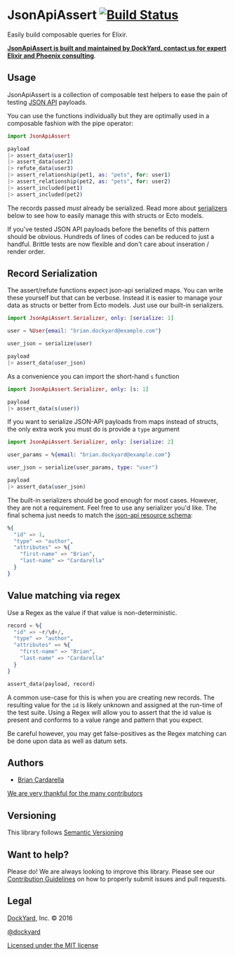 # JsonApiAssert [![Build Status](https://secure.travis-ci.org/DockYard/json_api_assert.svg?branch=master)](http://travis-ci.org/DockYard/json_api_assert)

Easily build composable queries for Elixir.

**[JsonApiAssert is built and maintained by DockYard, contact us for expert Elixir and Phoenix consulting](https://dockyard.com/phoenix-consulting)**.

## Usage

JsonApiAssert is a collection of composable test helpers to ease
the pain of testing [JSON API](http://jsonapi.org) payloads.

You can use the functions individually but they are optimally used in a composable
fashion with the pipe operator:

```elixir
import JsonApiAssert

payload
|> assert_data(user1)
|> assert_data(user2)
|> refute_data(user3)
|> assert_relationship(pet1, as: "pets", for: user1)
|> assert_relationship(pet2, as: "pets", for: user2)
|> assert_included(pet1)
|> assert_included(pet2)
```

The records passed *must* already be serialized. Read more about
[serializers](#record-serialization) below to see how to easily manage this with structs or Ecto
models.

If you've tested JSON API payloads before the benefits of this pattern should
be obvious. Hundreds of lines of codes can be reduced to just a handful. Brittle tests are
now flexible and don't care about inseration / render order.

## Record Serialization

The assert/refute functions expect json-api serialized maps. You can
write these yourself but that can be verbose. Instead it is easier to
manage your data as structs or better from Ecto models. Just use our
built-in serializers.

```elixir
import JsonApiAssert.Serializer, only: [serialize: 1]

user = %User{email: "brian.dockyard@example.com"}

user_json = serialize(user)

payload
|> assert_data(user_json)
```

As a convenience you can import the short-hand `s` function

```elixir
import JsonApiAssert.Serializer, only: [s: 1]

payload
|> assert_data(s(user))
```

If you want to serialize JSON-API payloads from maps instead of structs, the only extra work you must do is provide a `type` argument

```elixir
import JsonApiAssert.Serializer, only: [serialize: 2]

user_params = %{email: "brian.dockyard@example.com"}

user_json = serialize(user_params, type: "user")

payload
|> assert_data(user_json)
```

The built-in serializers should be good enough for most cases. However,
they are not a requirement. Feel free to use any serializer you'd like.
The final schema just needs to match the [json-api resource
schema](http://jsonapi.org/format/#document-resource-objects):

```elixir
%{
  "id" => 1,
  "type" => "author",
  "attributes" => %{
    "first-name" => "Brian",
    "last-name" => "Cardarella"
  }
}
```

## Value matching via regex

Use a Regex as the value if that value is non-deterministic.

```elixir
record = %{
  "id" => ~r/\d+/,
  "type" => "author",
  "attributes" => %{
    "first-name" => "Brian",
    "last-name" => "Cardarella"
  }
}

assert_data(payload, record)
```

A common use-case for this is when you are creating new records. The
resulting value for the `id` is likely unknown and assigned at the
run-time of the test suite. Using a Regex will allow you to assert that
the id value is present and conforms to a value range and pattern that
you expect.

Be careful however, you may get false-positives as the Regex matching
can be done upon data as well as datum sets.

## Authors

* [Brian Cardarella](http://twitter.com/bcardarella)

[We are very thankful for the many contributors](https://github.com/dockyard/json_api_assert/graphs/contributors)

## Versioning

This library follows [Semantic Versioning](http://semver.org)

## Want to help?

Please do! We are always looking to improve this library. Please see our
[Contribution Guidelines](https://github.com/dockyard/json_api_assert/blob/master/CONTRIBUTING.md)
on how to properly submit issues and pull requests.

## Legal

[DockYard](http://dockyard.com/), Inc. &copy; 2016

[@dockyard](http://twitter.com/dockyard)

[Licensed under the MIT license](http://www.opensource.org/licenses/mit-license.php)
